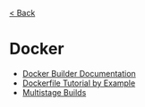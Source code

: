 [< Back](./../README.md)

# Docker

- [Docker Builder Documentation](https://docs.docker.com/engine/reference/builder/)
- [Dockerfile Tutorial by Example](https://takacsmark.com/dockerfile-tutorial-by-example-dockerfile-best-practices-2018/)
- [Multistage Builds](https://docs.docker.com/develop/develop-images/multistage-build/)
